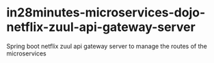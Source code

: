 # in28minutes-microservices-dojo-netflix-zuul-api-gateway-server
Spring boot netflix zuul api gateway server to manage the routes of the microservices
